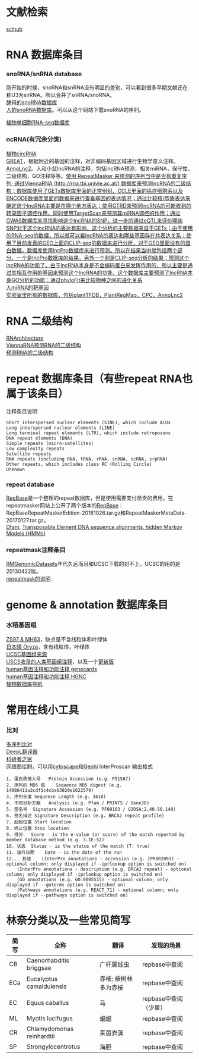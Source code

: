 # 文献检索
[scihub](https://www.scihub.net.cn/)<br/>

# RNA 数据库条目
### snoRNA/snRNA database
刚开始的时候，snoRNA和snRNA没有明显的差别，可以看到很多早期文献还在称U3为snRNA。所以合并了snRNA/snoRNA。<br/>
[酵母的snoRNA数据库](https://people.biochem.umass.edu/fournierlab/snornadb/mastertable.php)<br/>
[人的snoRNA数据库](https://www-snorna.biotoul.fr/getseq.php)。可以从这个网站下载snoRNA的序列。<br/>

[植物单细胞RNA-seq数据库](http://ibi.zju.edu.cn/plantscrnadb/index.php)<br/>

### ncRNA(有冗余分类)
[植物circRNA](http://ibi.zju.edu.cn/index.html/sever.html)<br/>
[GREAT](http://great.stanford.edu/public/html/)，根据附近的基因的注释，对非编码基因区域进行生物学意义注释。<br/>
[AnnoLnc2](http://annolnc.gao-lab.org/index.php)。人和小鼠lncRNA的注释，包括lncRNA预测，相关miRNA，保守性，二级结构，GO注释等等。[使用 RepeatMasker 来预测的序列当中是否有重复序列; 通过ViennaRNA (http://rna.tbi.univie.ac.at/) 数据库来预测lncRNA的二级结构；数据库使用了GETx数据库里面的正常组织、CCLE里面的癌症细胞系以及ENCODE数据库里面的数据来进行查看基因的表达情况；通过比较核/胞质表达来确定这个lncRNA主要是在哪个地方表达；使用GTRD来预测lncRNA的可能收到的转录因子调控作用，同时使用TargetScan来预测其miRNA调控的作用；通过GWAS数据库来寻找影响这个lncRNA的SNP，进一步的通过eQTL来评价哪些SNP对于这个lncRNA的表达有影响，这个分析的主要数据来自于GETx；由于使用的RNA-seq的数据，所以就可以看lncRNA的表达和哪些基因存在共表达关系；使用了目前发表的GEO上面的CLIP-seq的数据来进行分析，对于GEO里面没有的蛋白数据，数据库使用lncPro数据库来进行预测。所以在结果当中就包括两个部分，一个是lncPro数据库的结果，另外一个则是CLIP-seq分析的结果；预测这个lncRNA的功能了。由于lncRNA本身是不会编码蛋白来发挥作用的，所以主要是通过其相互作用的基因来预测这个lncRNA的功能，这个数据库主要预测了lncRNA本身GO分析的功能；通过phyloFit来比较物种之间的进化关系](https://www.sci666.com.cn/66870.html)<br/>
[人miRNA的靶基因](http://www.targetscan.org/vert_80/)<br/>
[实验室里所有的数据库，包括plantTFDB，PlantRegMap，CPC，AnnoLnc2](http://plantregmap.cbi.pku.edu.cn/)<br/>

# RNA 二级结构
[RNArchitecture](http://genesilico.pl/RNArchitecture/family/MIR807/secondarystructure)<br/>
[ViennaRNA预测RNA的二级结构](https://www.tbi.univie.ac.at/RNA/)<br/>
[预测RNA的二级结构](http://rna.tbi.univie.ac.at/)<br/>

# repeat 数据库条目（有些repeat RNA也属于该条目）
注释条目说明
```
Short interspersed nuclear elements (SINE), which include ALUs
Long interspersed nuclear elements (LINE)
Long terminal repeat elements (LTR), which include retroposons
DNA repeat elements (DNA)
Simple repeats (micro-satellites)
Low complexity repeats
Satellite repeats
RNA repeats (including RNA, tRNA, rRNA, snRNA, scRNA, srpRNA)
Other repeats, which includes class RC (Rolling Circle)
Unknown
```
### repeat database
[RepBase](https://www.girinst.org/server/RepBase/)是一个整理的repeat数据库，但是使用需要支付昂贵的费用。在repeatmasker网站上公开了两个版本的[RepBase](http://repeatmasker.org/libraries/)：RepBaseRepeatMaskerEdition-20181026.tar.gz和RepeatMaskerMetaData-20170127.tar.gz。<br/>
[Dfam](https://www.dfam.org/home), [Transposable Element DNA sequence alignments, hidden Markov Models (HMMs)](https://www.dfam.org/releases/Dfam_3.5/annotations/hg38/)<br/>
### repeatmask注释条目
[RMGenomicDatasets](http://www.repeatmasker.org/genomicDatasets/RMGenomicDatasets.html)年代久远而且和UCSC下载的对不上。UCSC的用的是20130422版。<br/>
[repeatmask的说明](http://www.repeatmasker.org/faq.html).<br/>

# genome & annotation 数据库条目
### 水稻基因组
[ZS97 & MH63](https://rice.hzau.edu.cn/cgi-bin/rice_rs3/download_ext)，缺点是不含线粒体和叶绿体<br/>
[日本晴 Oryza](https://rapdb.dna.affrc.go.jp/download/irgsp1.html)，含有线粒体，叶绿体<br/>
[UCSC基因组来源](http://genome.ucsc.edu/goldenPath/credits.html)<br/>
[USCS收录的人类基因组注释](http://hgdownload.soe.ucsc.edu/goldenPath/hg38/)，以及一个[更新版](http://hgdownload.soe.ucsc.edu/goldenPath/archive/hg38/)<br/>
[human基因注释和功能注释 genecards](https://www.genecards.org/)<br/>
[human基因注释和功能注释 HGNC](https://www.genenames.org/)<br/>
[植物数据库导航](https://mp.weixin.qq.com/s?__biz=MzA5OTI1MzM4Mw==&mid=2247485282&idx=1&sn=8c14fa485455a32bea5e2a269ceedcb8&chksm=90846a8aa7f3e39cf9a23dc4c8ea62ef696a1dce6f2d4648d316b7c3ed0c7aef55c788f17006&mpshare=1&scene=1&srcid=1217ogKVlbYaJWeV5ukQtEoH&sharer_sharetime=1608189858165&sharer_shareid=e80cfb57b06d9707ef6ec23eb958dc90&key=48ac2953e3e884862a8ced436c4c1dbb6998cdb350c32cd5451da0a0998d5a2ee85b1e296bf8b337fa422b1c689694c7177a7e02c63a8bb27e145b7f38a057f19b17c98eb50ce4ba5877c19358ea0b7efb9d7d86c679562faf47652a62bfcb90f81d20c1a0f34e7dea4a38da8557a715b3318c527677ccf0a6005d5b80886be2&ascene=1&uin=MjE5OTExMDU3Ng%3D%3D&devicetype=Windows+10+x64&version=6300002f&lang=zh_CN&exportkey=AUzUCLzZ8FPBQMQV%2Bz3T1Dw%3D&pass_ticket=epI%2Bxd1QO5YvutZSIErkHCb9QjcGayq3GbcmlXIAGa2ek8%2BUZn8qrIlkHP6fLfjW&wx_header=0)<br/>

# 常用在线小工具
### 比对
[多序列比对](https://www.novopro.cn/tools/muscle.html)<br/>
[DeepL翻译器](https://www.deepl.com/translator)<br/>
[科研者之家](https://www.home-for-researchers.com/static/index.html#/)<br/>
网络图绘制，可以用[cytoscape](https://cytoscape.org/)和[Gephi](https://gephi.org/)
InterProscan 输出格式
```
1. 蛋白质接入号	Protein Accession (e.g. P51587)
2. 序列的 MD5 值	Sequence MD5 digest (e.g. 14086411a2cdf1c4cba63020e1622579)
3. 序列长度	Sequence Length (e.g. 3418)
4. 不同分析方案	Analysis (e.g. Pfam / PRINTS / Gene3D)
5. 签名号	Signature Accession (e.g. PF09103 / G3DSA:2.40.50.140)
6. 签名描述	Signature Description (e.g. BRCA2 repeat profile)
7. 起始位置	Start location
8. 终止位置	Stop location
9. 得分	Score - is the e-value (or score) of the match reported by member database method (e.g. 3.1E-52)
10. 状态	Status - is the status of the match (T: true)
11. 运行日期	Date - is the date of the run
12... 其他 	(InterPro annotations - accession (e.g. IPR002093) - optional column; only displayed if -iprlookup option is switched on)
	(InterPro annotations - description (e.g. BRCA2 repeat) - optional column; only displayed if -iprlookup option is switched on)
	(GO annotations (e.g. GO:0005515) - optional column; only displayed if --goterms option is switched on)
	(Pathways annotations (e.g. REACT_71) - optional column; only displayed if --pathways option is switched on)
```
# 林奈分类以及一些常见简写

简写 | 全称 | 翻译 | 发现的场景
----|----|----|----
CB  | Caenorhabditis briggsae | 广杆属线虫 | repbase中查阅
ECa | Eucalyptus camaldulensis| 赤桉; 桉树林多为赤桉 | repbase中查阅
EC  | Equus caballus | 马 | repbase中查阅（少量）
ML  | Myotis lucifugus|蝙蝠|repbase中查阅
CR  | Chlamydomonas reinhardtii | 莱茵衣藻 | repbase中查阅
SP  | Strongylocentrotus | 海胆 | repbase中查阅